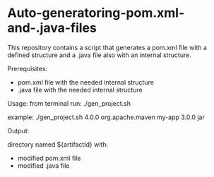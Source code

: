 # Auto-generatoring-pom.xml-and-.java-files
This repository contains a script that generates a pom.xml file with a defined structure and a .java file also with an internal structure.

Prerequisites:
  - pom.xml file with the needed internal structure
  - .java file  with the needed internal structure
  
Usage: 
  from terminal run: ./gen_project.sh <modelVersion> <groupId> <artifactId> <version> <packaging>
  
  example:  ./gen_project.sh 4.0.0  org.apache.maven  my-app  3.0.0  jar
 
 Output:
 
 directory named ${artifactId} with:
  - modified pom.xml file 
  - modified .java file
